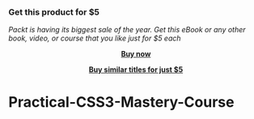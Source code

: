 
### Get this product for $5

<i>Packt is having its biggest sale of the year. Get this eBook or any other book, video, or course that you like just for $5 each</i>


<b><p align='center'>[Buy now](https://packt.link/9781803232324)</p></b>


<b><p align='center'>[Buy similar titles for just $5](https://subscription.packtpub.com/search)</p></b>


# Practical-CSS3-Mastery-Course

